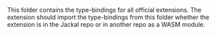 This folder contains the type-bindings for all official extensions. The extension should import the type-bindings from this folder whether the extension is in the Jackal repo or in another repo as a WASM module.
